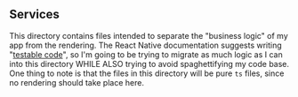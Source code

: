 ## Services

This directory contains files intended to separate the "business logic" of my app from the rendering.
The React Native documentation suggests writing "[testable code](https://reactnative.dev/docs/testing-overview#writing-testable-code)", so I'm going to be trying to migrate as much logic as I can into this directory WHILE ALSO trying to avoid spaghettifying my code base.
One thing to note is that the files in this directory will be pure `ts` files, since no rendering should take place here.
